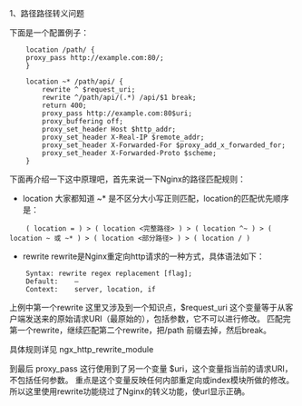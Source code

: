 1、路径路径转义问题

下面是一个配置例子：
```
    location /path/ {
    proxy_pass http://example.com:80/;
    }

    location ~* /path/api/ {
        rewrite ^ $request_uri;
        rewrite ^/path/api/(.*) /api/$1 break;
        return 400;
        proxy_pass http://example.com:80$uri;
        proxy_buffering	off;
        proxy_set_header Host $http_addr;
        proxy_set_header X-Real-IP $remote_addr;
        proxy_set_header X-Forwarded-For $proxy_add_x_forwarded_for;
        proxy_set_header X-Forwarded-Proto $scheme;
    }

```

下面再介绍一下这中原理吧，首先来说一下Nginx的路径匹配规则：

- location
大家都知道 ~* 是不区分大小写正则匹配，location的匹配优先顺序是：
```
    ( location = ) > ( location <完整路径> ) > ( location ^~ ) > ( location ~ 或 ~* ) > ( location <部分路径> ) > ( location / )
```

- rewrite
rewrite是Nginx重定向http请求的一种方式，具体语法如下：
```
    Syntax:	rewrite regex replacement [flag];
    Default:	—
    Context:	server, location, if
```

上例中第一个rewrite 这里又涉及到一个知识点，$request_uri 这个变量等于从客户端发送来的原始请求URI（最原始的），包括参数，它不可以进行修改。 匹配完第一个rewrite，继续匹配第二个rewrite，把/path 前缀去掉，然后break。

具体规则详见 ngx_http_rewrite_module

到最后 proxy_pass 这行使用到了另一个变量 $uri，这个变量指当前的请求URI，不包括任何参数。 
重点是这个变量反映任何内部重定向或index模块所做的修改。 所以这里使用rewrite功能绕过了Nginx的转义功能，使url显示正确。
